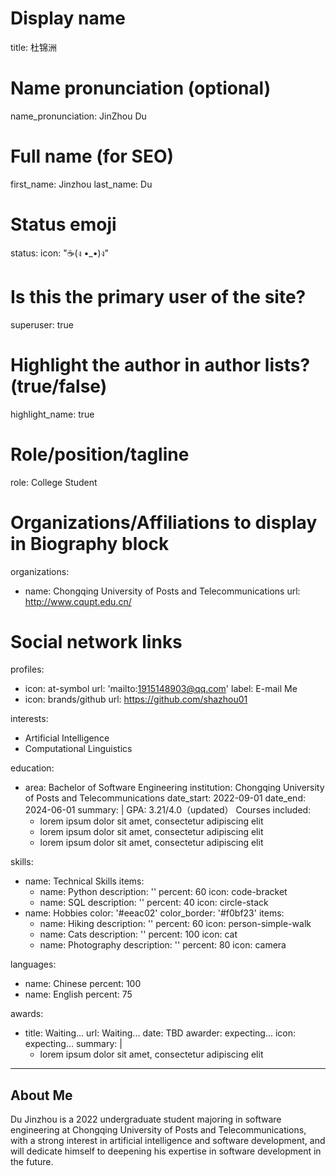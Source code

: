 # Display name
title: 杜锦洲

# Name pronunciation (optional)
name_pronunciation: JinZhou Du

# Full name (for SEO)
first_name: Jinzhou
last_name: Du

# Status emoji
status:
  icon: "☕️(ง •_•)ง"

# Is this the primary user of the site?
superuser: true

# Highlight the author in author lists? (true/false)
highlight_name: true

# Role/position/tagline
role: College Student

# Organizations/Affiliations to display in Biography block
organizations:
  - name: Chongqing University of Posts and Telecommunications
    url: http://www.cqupt.edu.cn/

# Social network links
profiles:
  - icon: at-symbol
    url: 'mailto:1915148903@qq.com'
    label: E-mail Me
  - icon: brands/github
    url: https://github.com/shazhou01

interests:
  - Artificial Intelligence
  - Computational Linguistics

education:
  - area: Bachelor of Software Engineering
    institution: Chongqing University of Posts and Telecommunications
    date_start: 2022-09-01
    date_end: 2024-06-01
    summary: |
      GPA: 3.21/4.0（updated）
      Courses included:
      - lorem ipsum dolor sit amet, consectetur adipiscing elit
      - lorem ipsum dolor sit amet, consectetur adipiscing elit
      - lorem ipsum dolor sit amet, consectetur adipiscing elit

skills:
  - name: Technical Skills
    items:
      - name: Python
        description: ''
        percent: 60
        icon: code-bracket
      - name: SQL
        description: ''
        percent: 40
        icon: circle-stack
  - name: Hobbies
    color: '#eeac02'
    color_border: '#f0bf23'
    items:
      - name: Hiking
        description: ''
        percent: 60
        icon: person-simple-walk
      - name: Cats
        description: ''
        percent: 100
        icon: cat
      - name: Photography
        description: ''
        percent: 80
        icon: camera

languages:
  - name: Chinese
    percent: 100
  - name: English
    percent: 75

awards:
  - title: Waiting...
    url: Waiting...
    date: TBD
    awarder: expecting...
    icon: expecting...
    summary: |
      - lorem ipsum dolor sit amet, consectetur adipiscing elit


---

## About Me

Du Jinzhou is a 2022 undergraduate student majoring in software engineering at Chongqing University of Posts and Telecommunications, with a strong interest in artificial intelligence and software development, and will dedicate himself to deepening his expertise in software development in the future.
